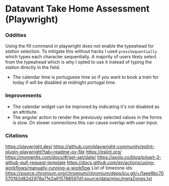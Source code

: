 # Datavant Take Home Assessment (Playwright)

### Oddities

Using the fill command in playwright does not enable the typeahead for station selection.
To mitigate this without hacks I used `pressSequentially` which types each character sequentially. A majority of users likely select from the typeahead which is why I opted to use it instead of typing the station directly in the field.

* The calendar time is portuguese time so if you want to book a train for today if will be disabled at midnight portugal time.

### Improvements

* The calendar widget can be improved by indicating it's not disabled as an attribute.
* The angular action to render the previously selected values in the forms is slow. On slower connections this can cause overlap with user input.

### Citations

<https://playwright.dev/>
<https://github.com/playwright-community/eslint-plugin-playwright?tab=readme-ov-file>
<https://eslint.org/>
https://momentjs.com/docs/#/get-set/date/
<https://axolo.co/blog/p/part-3-github-pull-request-template>
<https://docs.github.com/en/actions/using-workflows/manually-running-a-workflow>
List of timezone ids: <https://source.chromium.org/chromium/chromium/deps/icu.git/+/faee8bc70570192d82d2978a71e2a615788597d1:source/data/misc/metaZones.txt>
